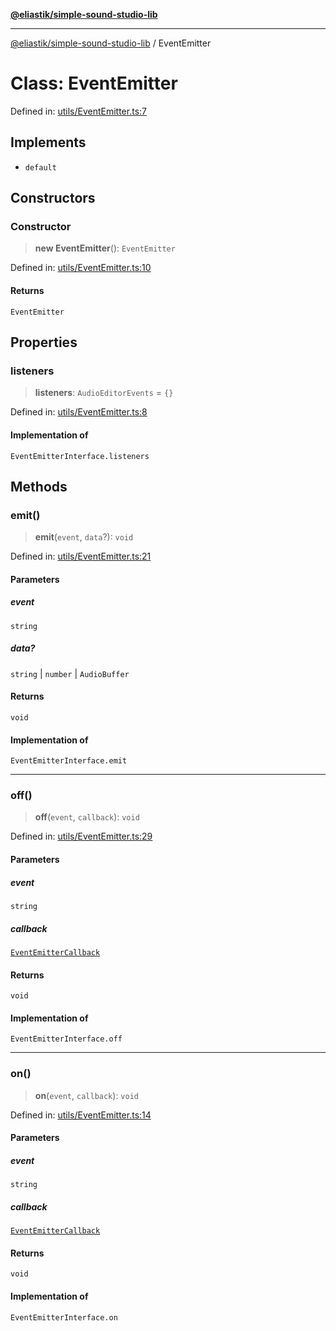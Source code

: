 [**@eliastik/simple-sound-studio-lib**](../README.md)

***

[@eliastik/simple-sound-studio-lib](../README.md) / EventEmitter

# Class: EventEmitter

Defined in: [utils/EventEmitter.ts:7](https://github.com/Eliastik/simple-sound-studio-lib/blob/6682e5e836e2002f5da4644dfa82f1eb5b9a13da/lib/utils/EventEmitter.ts#L7)

## Implements

- `default`

## Constructors

### Constructor

> **new EventEmitter**(): `EventEmitter`

Defined in: [utils/EventEmitter.ts:10](https://github.com/Eliastik/simple-sound-studio-lib/blob/6682e5e836e2002f5da4644dfa82f1eb5b9a13da/lib/utils/EventEmitter.ts#L10)

#### Returns

`EventEmitter`

## Properties

### listeners

> **listeners**: `AudioEditorEvents` = `{}`

Defined in: [utils/EventEmitter.ts:8](https://github.com/Eliastik/simple-sound-studio-lib/blob/6682e5e836e2002f5da4644dfa82f1eb5b9a13da/lib/utils/EventEmitter.ts#L8)

#### Implementation of

`EventEmitterInterface.listeners`

## Methods

### emit()

> **emit**(`event`, `data`?): `void`

Defined in: [utils/EventEmitter.ts:21](https://github.com/Eliastik/simple-sound-studio-lib/blob/6682e5e836e2002f5da4644dfa82f1eb5b9a13da/lib/utils/EventEmitter.ts#L21)

#### Parameters

##### event

`string`

##### data?

`string` | `number` | `AudioBuffer`

#### Returns

`void`

#### Implementation of

`EventEmitterInterface.emit`

***

### off()

> **off**(`event`, `callback`): `void`

Defined in: [utils/EventEmitter.ts:29](https://github.com/Eliastik/simple-sound-studio-lib/blob/6682e5e836e2002f5da4644dfa82f1eb5b9a13da/lib/utils/EventEmitter.ts#L29)

#### Parameters

##### event

`string`

##### callback

[`EventEmitterCallback`](../type-aliases/EventEmitterCallback.md)

#### Returns

`void`

#### Implementation of

`EventEmitterInterface.off`

***

### on()

> **on**(`event`, `callback`): `void`

Defined in: [utils/EventEmitter.ts:14](https://github.com/Eliastik/simple-sound-studio-lib/blob/6682e5e836e2002f5da4644dfa82f1eb5b9a13da/lib/utils/EventEmitter.ts#L14)

#### Parameters

##### event

`string`

##### callback

[`EventEmitterCallback`](../type-aliases/EventEmitterCallback.md)

#### Returns

`void`

#### Implementation of

`EventEmitterInterface.on`
